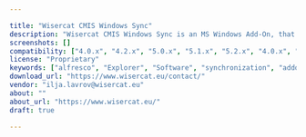 ```yaml
---

title: "Wisercat CMIS Windows Sync"
description: "Wisercat CMIS Windows Sync is an MS Windows Add-On, that provides an easy ability for online and offline working with Alfresco contents using context menu of the Windows Explorer. Wisercat CMIS Windows Sync is available in English and German and uses CMIS 1.0 or CMIS 1.1 interface to communicate with Alfresco. No additional Alfresco extensions or AMP's are required."
screenshots: []
compatibility: ["4.0.x", "4.2.x", "5.0.x", "5.1.x", "5.2.x", "4.0.x", "4.1.x", "4.2.x", "5.0.x", "5.1.x", "5.2.x"]
license: "Proprietary"
keywords: ["alfresco", "Explorer", "Software", "synchronization", "addon", "Print", "plugin", "community", "Wisercat", "Windows", "Installer", "Add-On", "Live", "Offline", "CMIS", "integration", "working"]
download_url: "https://www.wisercat.eu/contact/"
vendor: "ilja.lavrov@wisercat.eu"
about: ""
about_url: "https://www.wisercat.eu/"
draft: true

---
```

